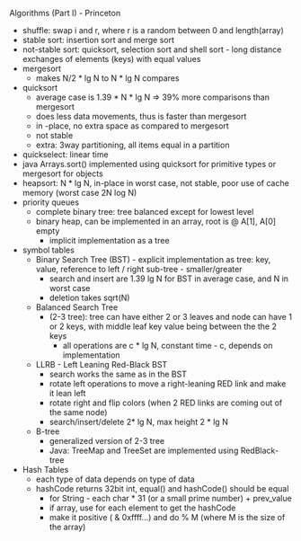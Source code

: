 Algorithms (Part I) - Princeton

- shuffle: swap i and r, where r is a random between 0 and length(array)
- stable sort: insertion sort and merge sort
- not-stable sort: quicksort, selection sort and shell sort - long distance exchanges of elements (keys) with equal values
- mergesort
    - makes N/2 * lg N to N * lg N compares
- quicksort
    - average case is 1.39 * N * lg N => 39% more comparisons than mergesort
    - does less data movements, thus is faster than mergesort
    - in -place, no extra space as compared to mergesort
    - not stable
    - extra: 3way partitioning, all items equal in a partition
- quickselect: linear time
- java Arrays.sort() implemented using quicksort for primitive types or mergesort for objects
- heapsort: N * lg N, in-place in worst case, not stable, poor use of cache memory (worst case 2N log N)
- priority queues
    - complete binary tree: tree balanced except for lowest level
    - binary heap, can be implemented in an array, root is @ A[1], A[0] empty
        - implicit implementation as a tree
- symbol tables
    - Binary Search Tree  (BST) - explicit implementation as tree: key, value, reference to left / right sub-tree - smaller/greater
        - search and insert are 1.39 lg N for BST in average case, and N in worst case
        - deletion takes sqrt(N)
    - Balanced Search Tree
        - (2-3 tree): tree can have either 2 or 3 leaves and node can have 1 or 2 keys, with middle leaf key value being between the the 2 keys
            - all operations are c * lg N, constant time - c, depends on implementation
    - LLRB - Left Leaning Red-Black BST
        - search works the same as in the BST
        - rotate left operations to move a right-leaning RED link and make it lean left
        - rotate right and flip colors (when 2 RED links are coming out of the same node)
        - search/insert/delete 2* lg N, max height 2 * lg N
    - B-tree
        - generalized version of 2-3 tree
        - Java: TreeMap and TreeSet are implemented using RedBlack-tree
- Hash Tables
    - each type of data depends on type of data
    - hashCode returns 32bit int, equal() and hashCode() should be equal
        - for String - each char * 31 (or a small prime number) + prev_value
        - if array, use for each element to get the hashCode
        - make it positive ( & 0xffff...) and do % M (where M is the size of the array)
